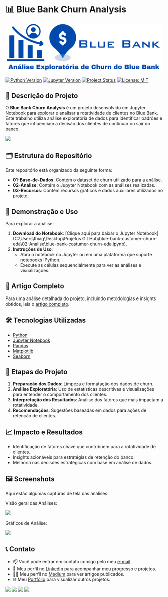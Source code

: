 # 📊 Blue Bank Churn Analysis

<img src="03-Recursos/imagem_capa_repositorio.png">

[![Python Version](https://img.shields.io/badge/Python-3.8-blue?logo=python&logoColor=white)](https://www.python.org/)
[![Jupyter Version](https://img.shields.io/badge/Jupyter-Notebook-orange?logo=jupyter)](https://jupyter.org/)
[![Project Status](https://img.shields.io/badge/Status-In_Progress-yellow)]()
[![License: MIT](https://img.shields.io/badge/License-MIT-yellow.svg)](https://opensource.org/licenses/MIT)

## 📝 Descrição do Projeto
O **Blue Bank Churn Analysis** é um projeto desenvolvido em Jupyter Notebook para explorar e analisar a rotatividade de clientes no Blue Bank. Este trabalho utiliza análise exploratória de dados para identificar padrões e fatores que influenciam a decisão dos clientes de continuar ou sair do banco.

<img src="03_Recursos/gif_analise_churn.gif">

## 🗂️ Estrutura do Repositório
Este repositório está organizado da seguinte forma:
- **01-Base-de-Dados**: Contém o dataset de churn utilizado para a análise.
- **02-Analise**: Contém o Jupyter Notebook com as análises realizadas.
- **03-Recursos**: Contém recursos gráficos e dados auxiliares utilizados no projeto.

## 💾 Demonstração e Uso
Para explorar a análise:
1. **Download do Notebook**: [Clique aqui para baixar o Jupyter Notebook](C:\Users\thiag\Desktop\Projetos Git Hub\blue-bank-customer-churn-eda\02-Analise\blue-bank-costumer-churn-eda.ipynb).
2. **Instruções de Uso**: 
   - Abra o notebook no Jupyter ou em uma plataforma que suporte notebooks IPython.
   - Execute as células sequencialmente para ver as análises e visualizações.

## 📖 Artigo Completo
Para uma análise detalhada do projeto, incluindo metodologias e insights obtidos, leia o [artigo completo](https://medium.com/@thiago.leit/blue-bank-churn-analysis-article).

## 🛠️ Tecnologias Utilizadas
- [Python](https://www.python.org/)
- [Jupyter Notebook](https://jupyter.org/)
- [Pandas](https://pandas.pydata.org/)
- [Matplotlib](https://matplotlib.org/)
- [Seaborn](https://seaborn.pydata.org/)

## 🔄 Etapas do Projeto
1. **Preparação dos Dados**: Limpeza e formatação dos dados de churn.
2. **Análise Exploratória**: Uso de estatísticas descritivas e visualizações para entender o comportamento dos clientes.
3. **Interpretação dos Resultados**: Análise dos fatores que mais impactam a rotatividade.
4. **Recomendações**: Sugestões baseadas em dados para ações de retenção de clientes.

## 📈 Impacto e Resultados
- Identificação de fatores chave que contribuem para a rotatividade de clientes.
- Insights acionáveis para estratégias de retenção do banco.
- Melhoria nas decisões estratégicas com base em análise de dados.

## 🖼️ Screenshots
Aqui estão algumas capturas de tela das análises:

Visão geral das Análises:

<img src="03_Recursos/imagem_analise_geral.png">

Gráficos de Análise:

<img src="03_Recursos/imagem_graficos.png">


## 📞 Contato
- 📫 Você pode entrar em contato comigo pelo meu [e-mail](mailto:thiago.leit@hotmail.com).
- 💼 Meu perfil no [LinkedIn](https://www.linkedin.com/in/tnleite/) para acompanhar meu progresso e projetos.
- ✍🏻 Meu perfil no [Medium](https://medium.com/@thiago.leit) para ver artigos publicados.
- 🌐 Meu [Portfólio](https://thiagoleite.my.canva.site/) para visualizar outros projetos.

<p align="left">
<a href = "mailto:thiago.leit@hotmail.com"><img src="https://img.shields.io/badge/Email-DF0000?style=for-the-badge&amp;labelColor=212121&amp;logo=maildotru&logoColor=DF0000" target="_blank"></a>
<a href = "https://www.linkedin.com/in/tnleite/"><img src="https://img.shields.io/badge/LINKEDIN-0A66C2?style=for-the-badge&amp;labelColor=212121&amp;logo=linkedin&logoColor=0A66C2" target="_blank"></a>
<a href = "https://wa.me/+5521964105121"><img src="https://img.shields.io/badge/WHATSAPP-25D366?style=for-the-badge&amp;labelColor=212121&amp;logo=whatsapp&logoColor=25D366" target="_blank"></a>
<a href = "https://medium.com/@thiago.leit"><img src="https://img.shields.io/badge/MEDIUM-000000?style=for-the-badge&amp;labelColor=FFFFFF&amp;logo=medium&logoColor=000000" target="_blank"></a>
</p>

